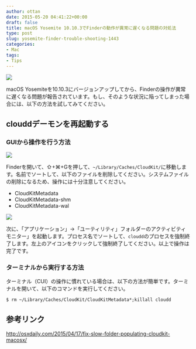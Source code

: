 ```yaml
---
author: ottan
date: 2015-05-20 04:41:22+00:00
draft: false
title: macOS Yosemite 10.10.3でFinderの動作が異常に遅くなる問題の対処法
type: post
slug: yosemite-finder-trouble-shooting-1443
categories:
- Mac
tags:
- Tips
---
```


![](/uploads/2015/05/150520-555c0e84e93b9.jpg)






macOS Yosemiteを10.10.3にバージョンアップしてから、Finderの操作が異常に遅くなる問題が報告されています。もし、そのような状況に陥ってしまった場合には、以下の方法を試してみてください。





## clouddデーモンを再起動する





### GUIから操作を行う方法





![](/uploads/2015/05/150520-555c0e86719bb.png)






Finderを開いて、⇧+⌘+Gを押して、`~/Library/Caches/CloudKit/`に移動します。名前でソートして、以下のファイルを削除してください。システムファイルの削除になるため、操作には十分注意してください。






  * CloudKitMetadata
  * CloudKitMetadata-shm
  * CloudKitMetadata-wal




![](/uploads/2015/05/150520-555c0e8a16cc5.png)






次に、「アプリケーション」→「ユーティリティ」フォルダーのアクティビティモニター」を起動します。プロセス名でソートして、`cloudd`のプロセスを強制終了します。左上のアイコンをクリックして強制終了してください。以上で操作は完了です。





### ターミナルから実行する方法





ターミナル（CUI）の操作に慣れている場合は、以下の方法が簡単です。ターミナルを開いて、以下のコマンドを実行してください。




    
    $ rm ~/Library/Caches/CloudKit/CloudKitMetadata*;killall cloudd





## 参考リンク



http://osxdaily.com/2015/04/17/fix-slow-folder-populating-cloudkit-macosx/
